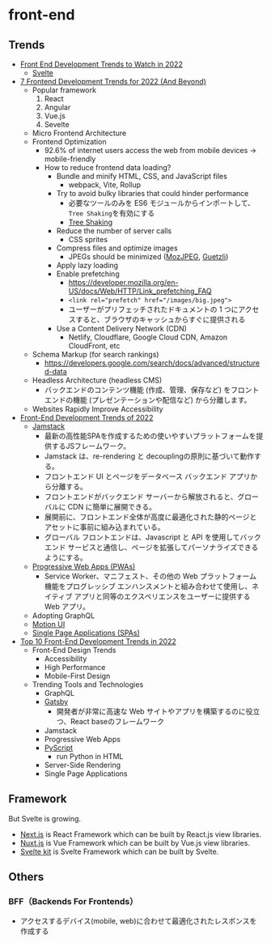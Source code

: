 # front-end

## Trends

- [Front End Development Trends to Watch in 2022](https://www.freecodecamp.org/news/front-end-development-trends/)
  - [Svelte](https://github.com/sveltejs/svelte)
- [7 Frontend Development Trends for 2022 (And Beyond)](https://leanylabs.com/blog/7-frontend-trends/)
  - Popular framework
    1. React
    2. Angular
    3. Vue.js
    4. Sevelte
  - Micro Frontend Architecture
  - Frontend Optimization
    - 92.6% of internet users access the web from mobile devices -> mobile-friendly
    - How to reduce frontend data loading?
      - Bundle and minify HTML, CSS, and JavaScript files
        - webpack, Vite, Rollup
      - Try to avoid bulky libraries that could hinder performance
        - 必要なツールのみを ES6 モジュールからインポートして、`Tree Shaking`を有効にする
        - [Tree Shaking](https://webpack.js.org/guides/tree-shaking/)
      - Reduce the number of server calls
        - CSS sprites
      - Compress files and optimize images
        - JPEGs should be minimized ([MozJPEG](https://github.com/mozilla/mozjpeg), [Guetzli](https://github.com/google/guetzli))
      - Apply lazy loading
      - Enable prefetching 
        - https://developer.mozilla.org/en-US/docs/Web/HTTP/Link_prefetching_FAQ
        - `<link rel="prefetch" href="/images/big.jpeg">`
        - ユーザーがプリフェッチされたドキュメントの 1 つにアクセスすると、ブラウザのキャッシュからすぐに提供される
      - Use a Content Delivery Network (CDN)
        - Netlify, Cloudflare, Google Cloud CDN, Amazon CloudFront, etc
  - Schema Markup (for search rankings)
    - https://developers.google.com/search/docs/advanced/structured-data
  - Headless Architecture (headless CMS)
    - バックエンドのコンテンツ機能 (作成、管理、保存など) をフロントエンドの機能 (プレゼンテーションや配信など) から分離します。
  - Websites Rapidly Improve Accessibility
- [Front-End Development Trends of 2022](https://www.dronahq.com/front-end-development-trends/)
  - [Jamstack](https://jamstack.org/)
    - 最新の高性能SPAを作成するための使いやすいプラットフォームを提供するJSフレームワーク。
    - Jamstack は、re-rendering と decouplingの原則に基づいて動作する。
    - フロントエンド UI とページをデータベース バックエンド アプリから分離する。
    - フロントエンドがバックエンド サーバーから解放されると、グローバルに CDN に簡単に展開できる。
    - 展開前に、フロントエンド全体が高度に最適化された静的ページとアセットに事前に組み込まれている。
    - グローバル フロントエンドは、Javascript と API を使用してバックエンド サービスと通信し、ページを拡張してパーソナライズできるようにする。 
  - [Progressive Web Apps (PWAs)](https://developer.mozilla.org/en-US/docs/Web/Progressive_web_apps)
    - Service Worker、マニフェスト、その他の Web プラットフォーム機能をプログレッシブ エンハンスメントと組み合わせて使用し、ネイティブ アプリと同等のエクスペリエンスをユーザーに提供する Web アプリ。
  - Adopting GraphQL
  - [Motion UI](https://github.com/foundation/motion-ui)
  - [Single Page Applications (SPAs)](https://developer.mozilla.org/en-US/docs/Glossary/SPA)
- [Top 10 Front-End Development Trends in 2022](https://www.hackerrank.com/blog/front-end-development-trends-2022/)
  - Front-End Design Trends
    - Accessibility
    - High Performance
    - Mobile-First Design
  - Trending Tools and Technologies
    - GraphQL
    - [Gatsby](https://github.com/gatsbyjs/gatsby)
      - 開発者が非常に高速な Web サイトやアプリを構築するのに役立つ、React baseのフレームワーク
    - Jamstack
    - Progressive Web Apps
    - [PyScript](https://pyscript.net/)
      - run Python in HTML
    - Server-Side Rendering
    - Single Page Applications


## Framework

But Svelte is growing.

- [Next.js](https://nextjs.org/) is React Framework which can be built by React.js view libraries.
- [Nuxt.js](https://nuxtjs.org/) is Vue Framework which can be built by Vue.js view libraries.
- [Svelte kit](https://kit.svelte.dev/) is Svelte Framework which can be built by Svelte.

## Others

### BFF（Backends For Frontends）
- アクセスするデバイス(mobile, web)に合わせて最適化されたレスポンスを作成する